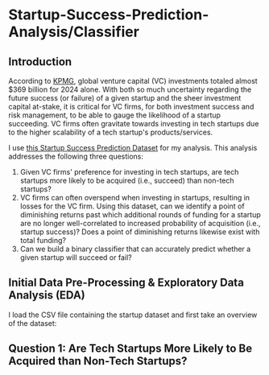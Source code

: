 # Startup-Success-Prediction-Analysis/Classifier

## Introduction

According to [KPMG](https://kpmg.com/xx/en/media/press-releases/2025/01/2024-global-vc-investment-rises-to-368-billion-dollars.html#:~:text=Enterprise's%20Venture%20Pulse-,2024%20global%20VC%20investment%20rises%20to%20%24368%20billion%20as%20investor,KPMG%20Private%20Enterprise's%20Venture%20Pulse), global venture capital (VC) investments totaled almost $369 billion for 2024 alone. With both so much uncertainty regarding the future success (or failure) of a given startup and the sheer investment capital at-stake, it is critical for VC firms, for both investment success and risk management, to be able to gauge the likelihood of a startup succeeding. VC firms often gravitate towards investing in tech startups due to the higher scalability of a tech startup's products/services. 

I use [this Startup Success Prediction Dataset](https://www.kaggle.com/datasets/manishkc06/startup-success-prediction) for my analysis. This analysis addresses the following three questions:

1. Given VC firms' preference for investing in tech startups, are tech startups more likely to be acquired (i.e., succeed) than non-tech startups?
2. VC firms can often overspend when investing in startups, resulting in losses for the VC firm. Using this dataset, can we identify a point of diminishing returns past which additional rounds of funding for a startup are no longer well-correlated to increased probability of acquisition (i.e., startup success)? Does a point of diminishing returns likewise exist with total funding?
3. Can we build a binary classifier that can accurately predict whether a given startup will succeed or fail?

## Initial Data Pre-Processing & Exploratory Data Analysis (EDA)

I load the CSV file containing the startup dataset and first take an overview of the dataset:

## Question 1: Are Tech Startups More Likely to Be Acquired than Non-Tech Startups?


